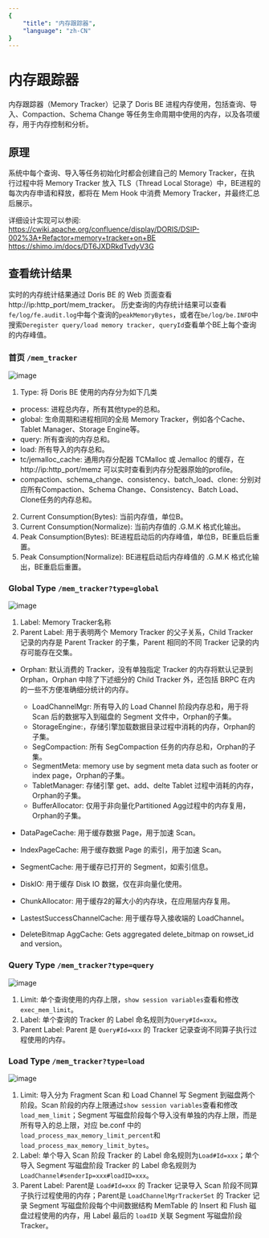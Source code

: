 ```yaml
---
{
    "title": "内存跟踪器",
    "language": "zh-CN"
}
---
```


<!--
Licensed to the Apache Software Foundation (ASF) under one
or more contributor license agreements.  See the NOTICE file
distributed with this work for additional information
regarding copyright ownership.  The ASF licenses this file
to you under the Apache License, Version 2.0 (the
"License"); you may not use this file except in compliance
with the License.  You may obtain a copy of the License at

  http://www.apache.org/licenses/LICENSE-2.0

Unless required by applicable law or agreed to in writing,
software distributed under the License is distributed on an
"AS IS" BASIS, WITHOUT WARRANTIES OR CONDITIONS OF ANY
KIND, either express or implied.  See the License for the
specific language governing permissions and limitations
under the License.
-->

# 内存跟踪器

内存跟踪器（Memory Tracker）记录了 Doris BE 进程内存使用，包括查询、导入、Compaction、Schema Change 等任务生命周期中使用的内存，以及各项缓存，用于内存控制和分析。

<version since="1.2.0">

## 原理

系统中每个查询、导入等任务初始化时都会创建自己的 Memory Tracker，在执行过程中将 Memory Tracker 放入 TLS（Thread Local Storage）中，BE进程的每次内存申请和释放，都将在 Mem Hook 中消费 Memory Tracker，并最终汇总后展示。

详细设计实现可以参阅:
https://cwiki.apache.org/confluence/display/DORIS/DSIP-002%3A+Refactor+memory+tracker+on+BE
https://shimo.im/docs/DT6JXDRkdTvdyV3G

## 查看统计结果

实时的内存统计结果通过 Doris BE 的 Web 页面查看 http://ip:http_port/mem_tracker。
历史查询的内存统计结果可以查看`fe/log/fe.audit.log`中每个查询的`peakMemoryBytes`，或者在`be/log/be.INFO`中搜索`Deregister query/load memory tracker, queryId`查看单个BE上每个查询的内存峰值。

### 首页 `/mem_tracker`
![image](https://user-images.githubusercontent.com/13197424/202889634-fbfdd2a1-e272-4101-8744-baf05c15c2dc.png)

1. Type: 将 Doris BE 使用的内存分为如下几类
- process: 进程总内存，所有其他type的总和。
- global: 生命周期和进程相同的全局 Memory Tracker，例如各个Cache、Tablet Manager、Storage Engine等。
- query: 所有查询的内存总和。
- load: 所有导入的内存总和。
- tc/jemalloc_cache: 通用内存分配器 TCMalloc 或 Jemalloc 的缓存，在 http://ip:http_port/memz 可以实时查看到内存分配器原始的profile。
- compaction、schema_change、consistency、batch_load、clone: 分别对应所有Compaction、Schema Change、Consistency、Batch Load、Clone任务的内存总和。

2. Current Consumption(Bytes): 当前内存值，单位B。
3. Current Consumption(Normalize): 当前内存值的 .G.M.K 格式化输出。
4. Peak Consumption(Bytes): BE进程启动后的内存峰值，单位B，BE重启后重置。
5. Peak Consumption(Normalize): BE进程启动后内存峰值的 .G.M.K 格式化输出，BE重启后重置。

### Global Type `/mem_tracker?type=global`
![image](https://user-images.githubusercontent.com/13197424/202910945-7ee2bb56-c0a3-4ccb-9422-841c64c65bad.png)

1. Label: Memory Tracker名称
2. Parent Label: 用于表明两个 Memory Tracker 的父子关系，Child Tracker 记录的内存是 Parent Tracker 的子集，Parent 相同的不同 Tracker 记录的内存可能存在交集。

- Orphan: 默认消费的 Tracker，没有单独指定 Tracker 的内存将默认记录到 Orphan，Orphan 中除了下述细分的 Child Tracker 外，还包括 BRPC 在内的一些不方便准确细分统计的内存。
  - LoadChannelMgr: 所有导入的 Load Channel 阶段内存总和，用于将 Scan 后的数据写入到磁盘的 Segment 文件中，Orphan的子集。
  - StorageEngine:，存储引擎加载数据目录过程中消耗的内存，Orphan的子集。
  - SegCompaction: 所有 SegCompaction 任务的内存总和，Orphan的子集。
  - SegmentMeta: memory use by segment meta data such as footer or index page，Orphan的子集。
  - TabletManager: 存储引擎 get、add、delte Tablet 过程中消耗的内存，Orphan的子集。
  - BufferAllocator: 仅用于非向量化Partitioned Agg过程中的内存复用，Orphan的子集。

- DataPageCache: 用于缓存数据 Page，用于加速 Scan。
- IndexPageCache: 用于缓存数据 Page 的索引，用于加速 Scan。
- SegmentCache: 用于缓存已打开的 Segment，如索引信息。
- DiskIO: 用于缓存 Disk IO 数据，仅在非向量化使用。
- ChunkAllocator: 用于缓存2的幂大小的内存块，在应用层内存复用。
- LastestSuccessChannelCache: 用于缓存导入接收端的 LoadChannel。
- DeleteBitmap AggCache: Gets aggregated delete_bitmap on rowset_id and version。

### Query Type `/mem_tracker?type=query`
![image](https://user-images.githubusercontent.com/13197424/202924569-c4f3c556-2f92-4375-962c-c71147704a27.png)

1. Limit: 单个查询使用的内存上限，`show session variables`查看和修改`exec_mem_limit`。
2. Label: 单个查询的 Tracker 的 Label 命名规则为`Query#Id=xxx`。
3. Parent Label: Parent 是 `Query#Id=xxx` 的 Tracker 记录查询不同算子执行过程使用的内存。

### Load Type `/mem_tracker?type=load`
![image](https://user-images.githubusercontent.com/13197424/202925855-936889e3-c910-4ca5-bc12-1b9849a09c33.png)

1. Limit: 导入分为 Fragment Scan 和 Load Channel 写 Segment 到磁盘两个阶段。Scan 阶段的内存上限通过`show session variables`查看和修改`load_mem_limit`；Segment 写磁盘阶段每个导入没有单独的内存上限，而是所有导入的总上限，对应 be.conf 中的 `load_process_max_memory_limit_percent`和`load_process_max_memory_limit_bytes`。
2. Label: 单个导入 Scan 阶段 Tracker 的 Label 命名规则为`Load#Id=xxx`；单个导入 Segment 写磁盘阶段 Tracker 的 Label 命名规则为`LoadChannel#senderIp=xxx#loadID=xxx`。
3. Parent Label: Parent是 `Load#Id=xxx` 的 Tracker 记录导入 Scan 阶段不同算子执行过程使用的内存；Parent是 `LoadChannelMgrTrackerSet` 的 Tracker 记录 Segment 写磁盘阶段每个中间数据结构 MemTable 的 Insert 和 Flush 磁盘过程使用的内存，用 Label 最后的 `loadID` 关联 Segment 写磁盘阶段 Tracker。

</version>
